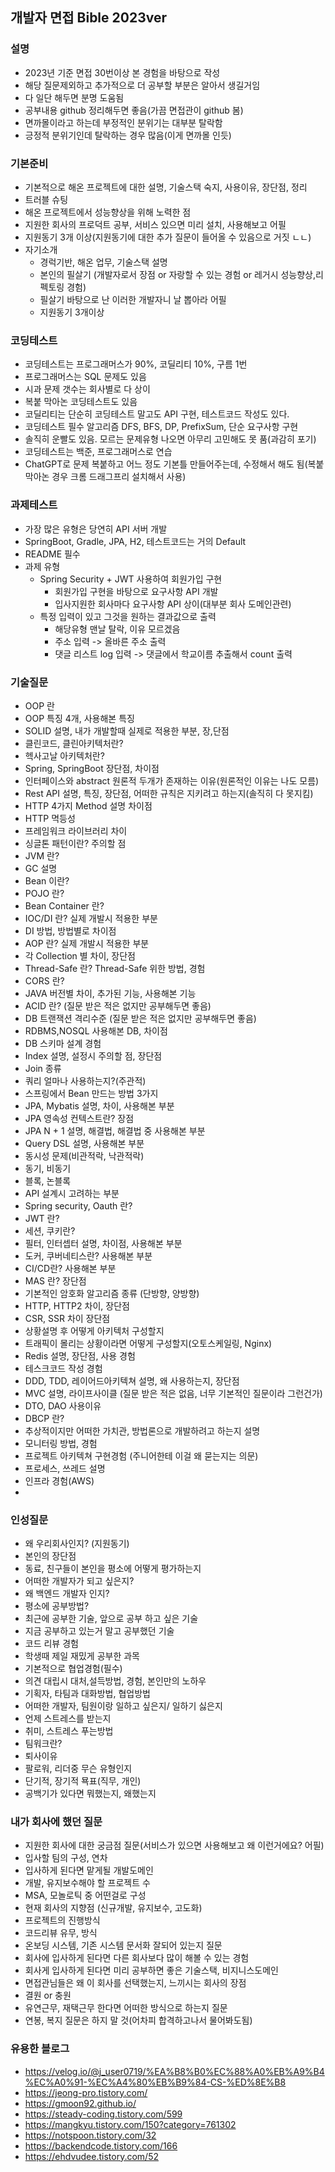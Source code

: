 ## 개발자 면접 Bible 2023ver

### 설명
- 2023년 기준 면접 30번이상 본 경험을 바탕으로 작성
- 해당 질문제외하고 추가적으로 더 공부할 부분은 알아서 생길거임
- 다 일단 해두면 분명 도움됨
- 공부내용 github 정리해두면 좋음(가끔 면접관이 github 봄)
- 면까몰이라고 하는데 부정적인 분위기는 대부분 탈락함
- 긍정적 분위기인데 탈락하는 경우 많음(이게 면까몰 인듯)

### 기본준비
- 기본적으로 해온 프로젝트에 대한 설명, 기술스택 숙지, 사용이유, 장단점, 정리
- 트러블 슈팅
- 해온 프로젝트에서 성능향상을 위해 노력한 점
- 지원한 회사의 프로덕트 공부, 서비스 있으면 미리 설치, 사용해보고 어필
- 지원동기 3개 이상(지원동기에 대한 추가 질문이 들어올 수 있음으로 거짓 ㄴㄴ)
- 자기소개
  - 경럭기반, 해온 업무, 기술스택 설명
  - 본인의 필살기 (개발자로서 장점 or 자랑할 수 있는 경험 or 레거시 성능향상,리펙토링 경험)
  - 필살기 바탕으로 난 이러한 개발자니 날 뽑아라 어필
  - 지원동기 3개이상

### 코딩테스트
- 코딩테스트는 프로그래머스가 90%, 코딜리티 10%, 구름 1번
- 프로그래머스는 SQL 문제도 있음
- 시과 문제 갯수는 회사별로 다 상이
- 복붙 막아논 코딩테스트도 있음
- 코딜리티는 단순히 코딩테스트 말고도 API 구현, 테스트코드 작성도 있다.
- 코딩테스트 필수 알고리즘 DFS, BFS, DP, PrefixSum, 단순 요구사항 구현 
- 솔직히 운빨도 있음. 모르는 문제유형 나오면 아무리 고민해도 못 품(과감히 포기)
- 코딩테스트는 백준, 프로그래머스로 연습
- ChatGPT로 문제 복붙하고 어느 정도 기본틀 만들어주는데, 수정해서 해도 됨(복붙막아논 경우 크롬 드래그프리 설치해서 사용)

### 과제테스트
- 가장 많은 유형은 당연히 API 서버 개발
- SpringBoot, Gradle, JPA, H2, 테스트코드는 거의 Default
- README 필수
- 과제 유형
  - Spring Security + JWT 사용하여 회원가입 구현
    - 회원가입 구현을 바탕으로 요구사항 API 개발
    - 입사지원한 회사마다 요구사항 API 상이(대부분 회사 도메인관련)
  - 특정 입력이 있고 그것을 원하는 결과값으로 출력
    - 해당유형 맨날 탈락, 이유 모르겠음
    - 주소 입력 -> 올바른 주소 출력
    - 댓글 리스트 log 입력 -> 댓글에서 학교이름 추출해서 count 출력

### 기술질문
- OOP 란
- OOP 특징 4개, 사용해본 특징
- SOLID 설명, 내가 개발할때 실제로 적용한 부분, 장,단점
- 클린코드, 클린아키텍처란?
- 헥사고날 아키텍처란?
- Spring, SpringBoot 장단점, 차이점
- 인터페이스와 abstract 원론적 두개가 존재하는 이유(원론적인 이유는 나도 모름)
- Rest API 설명, 특징, 장단점, 어떠한 규칙은 지키려고 하는지(솔직히 다 못지킴)
- HTTP 4가지 Method 설명 차이점
- HTTP 멱등성
- 프레임워크 라이브러리 차이
- 싱글톤 패턴이란? 주의할 점
- JVM 란?
- GC 설명
- Bean 이란?
- POJO 란?
- Bean Container 란?
- IOC/DI 란? 실제 개발시 적용한 부분
- DI 방법, 방법별로 차이점
- AOP 란? 실제 개발시 적용한 부분
- 각 Collection 별 차이, 장단점
- Thread-Safe 란? Thread-Safe 위한 방법, 경험
- CORS 란?
- JAVA 버전별 차이, 추가된 기능, 사용해본 기능
- ACID 란? (질문 받은 적은 없지만 공부해두면 좋음)
- DB 트랜잭션 격리수준 (질문 받은 적은 없지만 공부해두면 좋음)
- RDBMS,NOSQL 사용해본 DB, 차이점
- DB 스키마 설계 경험
- Index 설명, 설정시 주의할 점, 장단점
- Join 종류
- 쿼리 얼마나 사용하는지?(주관적)
- 스프링에서 Bean 만드는 방법 3가지
- JPA, Mybatis 설명, 차이, 사용해본 부분
- JPA 영속성 컨텍스트란? 장점
- JPA N + 1 설명, 해결법, 해결법 중 사용해본 부분
- Query DSL 설명, 사용해본 부분
- 동시성 문제(비관적락, 낙관적락)
- 동기, 비동기
- 블록, 논블록
- API 설계시 고려하는 부분
- Spring security, Oauth 란?
- JWT 란?
- 세션, 쿠키란?
- 필터, 인터셉터 설명, 차이점, 사용해본 부분
- 도커, 쿠버네티스란? 사용해본 부분
- CI/CD란? 사용해본 부분
- MAS 란? 장단점
- 기본적인 암호화 알고리즘 종류 (단방향, 양방향)
- HTTP, HTTP2 차이, 장단점
- CSR, SSR 차이 장단점
- 상황설명 후 어떻게 아키텍처 구성할지
- 트래픽이 몰리는 상황이라면 어떻게 구성할지(오토스케일링, Nginx)
- Redis 설명, 장단점, 사용 경험
- 테스크코드 작성 경험
- DDD, TDD, 레이어드아키텍쳐 설명, 왜 사용하는지, 장단점
- MVC 설명, 라이프사이클 (질문 받은 적은 없음, 너무 기본적인 질문이라 그런건가)
- DTO, DAO 사용이유
- DBCP 란?
- 추상적이지만 어떠한 가치관, 방법론으로 개발하려고 하는지 설명
- 모니터링 방법, 경험
- 프로젝트 아키텍쳐 구현경험 (주니어한테 이걸 왜 묻는지는 의문)
- 프로세스, 쓰레드 설명
- 인프라 경험(AWS)
- 


### 인성질문
- 왜 우리회사인지? (지원동기) 
- 본인의 장단점
- 동료, 친구들이 본인을 평소에 어떻게 평가하는지
- 어떠한 개발자가 되고 싶은지?
- 왜 백엔드 개발자 인지?
- 평소에 공부방법?
- 최근에 공부한 기술, 앞으로 공부 하고 싶은 기술
- 지금 공부하고 있는거 말고 공부했던 기술
- 코드 리뷰 경험
- 학생때 제일 재밌게 공부한 과목
- 기본적으로 협업경험(필수)
- 의견 대립시 대처,설득방법, 경험, 본인만의 노하우
- 기획자, 타팀과 대화방법, 협업방법
- 어떠한 개발자, 팀원이랑 일하고 싶은지/ 일하기 싫은지
- 언제 스트레스를 받는지
- 취미, 스트레스 푸는방법
- 팀워크란?
- 퇴사이유
- 팔로워, 리더중 무슨 유형인지
- 단기적, 장기적 묙표(직무, 개인)
- 공백기가 있다면 뭐했는지, 왜했는지

### 내가 회사에 했던 질문
- 지원한 회사에 대한 궁금점 질문(서비스가 있으면 사용해보고 왜 이런거에요? 어필)
- 입사할 팀의 구성, 연차
- 입사하게 된다면 맡게될 개발도메인
- 개발, 유지보수해야 할 프로젝트 수
- MSA, 모놀로틱 중 어떤걸로 구성
- 현재 회사의 지향점 (신규개발, 유지보수, 고도화)
- 프로젝트의 진행방식
- 코드리뷰 유무, 방식
- 온보딩 시스템, 기존 시스템 문서화 잘되어 있는지 질문
- 회사에 입사하게 된다면 다른 회사보다 많이 해볼 수 있는 경험
- 회사게 입사하게 된다면 미리 공부하면 좋은 기술스택, 비지니스도메인
- 면접관님들은 왜 이 회사를 선택했는지, 느끼시는 회사의 장점
- 결원 or 충원
- 유연근무, 재택근무 한다면 어떠한 방식으로 하는지 질문
- 연봉, 복지 질문은 하지 말 것(어차피 합격하고나서 물어봐도됨)

### 유용한 블로그
- https://velog.io/@j_user0719/%EA%B8%B0%EC%88%A0%EB%A9%B4%EC%A0%91-%EC%A4%80%EB%B9%84-CS-%ED%8E%B8
- https://jeong-pro.tistory.com/
- https://gmoon92.github.io/
- https://steady-coding.tistory.com/599
- https://mangkyu.tistory.com/150?category=761302
- https://notspoon.tistory.com/32
- https://backendcode.tistory.com/166
- https://ehdvudee.tistory.com/52
